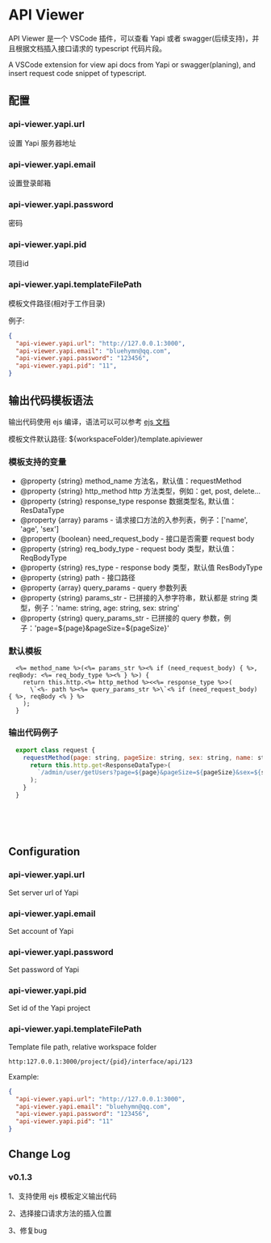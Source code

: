 # API Viewer
API Viewer 是一个 VSCode 插件，可以查看 Yapi 或者 swagger(后续支持)，并且根据文档插入接口请求的 typescript 代码片段。

A VSCode extension for view api docs from Yapi or swagger(planing), and insert request code snippet of typescript. 

## 配置

### **api-viewer.yapi.url**
设置 Yapi 服务器地址

### **api-viewer.yapi.email**
设置登录邮箱

### **api-viewer.yapi.password**
密码

### **api-viewer.yapi.pid**
项目id

### **api-viewer.yapi.templateFilePath**
模板文件路径(相对于工作目录)

例子:

```json
{
  "api-viewer.yapi.url": "http://127.0.0.1:3000",
  "api-viewer.yapi.email": "bluehymn@qq.com",
  "api-viewer.yapi.password": "123456",
  "api-viewer.yapi.pid": "11",
}
```

## 输出代码模板语法
输出代码使用 ejs 编译，语法可以可以参考 [ejs 文档](https://github.com/mde/ejs)

模板文件默认路径: ${workspaceFolder}/template.apiviewer

### 模板支持的变量

 * @property {string} method_name 方法名，默认值：requestMethod
 * @property {string} http_method http 方法类型，例如：get, post, delete...
 * @property {string} response_type response 数据类型名, 默认值：ResDataType
 * @property {array} params - 请求接口方法的入参列表，例子：['name', 'age', 'sex']
 * @property {boolean} need_request_body - 接口是否需要 request body
 * @property {string} req_body_type - request body 类型，默认值：ReqBodyType
 * @property {string} res_type - response body 类型，默认值 ResBodyType
 * @property {string} path - 接口路径
 * @property {array} query_params - query 参数列表
 * @property {string} params_str - 已拼接的入参字符串，默认都是 string 类型，例子：'name: string, age: string, sex: string'
 * @property {string} query_params_str - 已拼接的 query 参数，例子：'page=${page}&pageSize=${pageSize}'

### 默认模板
```
  <%= method_name %>(<%= params_str %><% if (need_request_body) { %>, reqBody: <%= req_body_type %><% } %>) {
    return this.http.<%= http_method %><<%= response_type %>>(
      \`<%- path %><%= query_params_str %>\`<% if (need_request_body) { %>, reqBody <% } %>
    );
  }
```

### 输出代码例子
```js
  export class request {
    requestMethod(page: string, pageSize: string, sex: string, name: string) {
      return this.http.get<ResponseDataType>(
        `/admin/user/getUsers?page=${page}&pageSize=${pageSize}&sex=${sex}`
      );
    }
  }
```
&nbsp;

&nbsp;


## Configuration

### **api-viewer.yapi.url**
Set server url of Yapi

### **api-viewer.yapi.email**
Set account of Yapi

### **api-viewer.yapi.password**
Set password of Yapi

### **api-viewer.yapi.pid**
Set id of the Yapi project

### **api-viewer.yapi.templateFilePath**
Template file path, relative workspace folder

```
http:127.0.0.1:3000/project/{pid}/interface/api/123
```



Example:

```json
{
  "api-viewer.yapi.url": "http://127.0.0.1:3000",
  "api-viewer.yapi.email": "bluehymn@qq.com",
  "api-viewer.yapi.password": "123456",
  "api-viewer.yapi.pid": "11"
}
```

## Change Log

### v0.1.3
1、支持使用 ejs 模板定义输出代码

2、选择接口请求方法的插入位置

3、修复bug